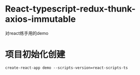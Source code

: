 # React-typescript-redux-thunk-axios-immutable
对react练手用的demo

# 项目初始化创建
```
create-react-app demo --scripts-version=react-scripts-ts
```